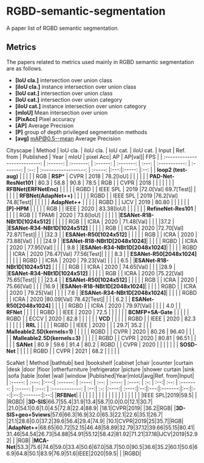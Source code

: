 # RGBD-semantic-segmentation
A paper list of RGBD semantic segmentation.


## Metrics
The papers related to metrics used mainly in RGBD semantic segmentation are as follows.

- **[IoU cla.]** intersection over union class
- **[iIoU cla.]** instance intersection over union class
- **[IoU cat.]** intersection over union class
- **[IoU cat.]** intersection over union category
- **[iIoU cat.]** instance intersection over union category
- **[mIoU]** Mean intersection over union
- **[PixAcc]**  Pixel  accuracy
- **[AP]**  Average Precision 
- **[P]** group of depth privileged segmentation methods
- **[avg]** mAP@0.5--mean Average Precision

Cityscape
|              Method           | IoU cla. | iIoU cla. | IoU cat. | iIoU cat. | Input |   Ref. from   | Published | Year |         mIoU         | pixel Acc|  AP | AP[val]| FPS |
| :---------------------------: | :------: | :-------: | :------: | :-------: | :---: | :-----------: | :-------: | :--: | :------------------: |  :-----: |:---:|:-----: |:--: |
|      **loop2 (test-aug)**     |          |           |          |           |  RGB  |     **RSP***  |    CVPR   | 2018 |       78.2[IoU]      |          |     |        |     |
|      **PAD-Net-ResNet101**    |   80.3   |   58.8    |   90.8   |     78.5  |  RGB  |               |    CVPR   | 2018 |                      |          |     |        |     |
|      **RFBNet(ERFNetEnc)**    |          |           |          |           | RGBD  |               |  IEEE SPL | 2019 |72.0[Val]   69.7[Test]|          |     |        |     |
|      **RFBNet(AdapNet++)**    |          |           |          |           | RGBD  |               |  IEEE SPL | 2019 |76.2[Val]   74.8[Test]|          |     |        |     |
|         **AdapNet++**         |          |           |          |           | RGBD  |               |    IJCV   | 2019 |        80.80         |          |     |        |     |
|            **[P]-HPM**        |          |           |          |           |  RGB  |               |    IEEE   | 2020 |      83.38[IoU]      |          |     |        |     |
|      **RefineNet-Res101**     |          |           |          |           |  RGB  |               |   TPAMI   | 2020 |      73.6[IoU]       |          |     |        |     |
|**ESANet-R18-NBt1D[1024x512]** |          |           |          |           |  RGB  |               |    ICRA   | 2020 |     71.48[Val]       |          |     |        |37.2 |
|**ESANet-R34-NBt1D[1024x512]** |          |           |          |           |  RGB  |               |    ICRA   | 2020 |72.70[Val] 72.87[Test]|          |     |        |32.3 |
|   **ESANet-R50[1024x512]**    |          |           |          |           |  RGB  |               |    ICRA   | 2020 |      73.88[Val]      |          |     |        |24.9 |
|**ESANet-R18-NBt1D[2048x1024]**|          |           |          |           | RGBD  |               |    ICRA   | 2020 |      77.95[Val]      |          |     |        | 9.8 |
|**ESANet-R34-NBt1D[2048x1024]**|          |           |          |           | RGBD  |               |    ICRA   | 2020 |78.47[Val] 77.56[Test]|          |     |        | 8.3 |
|   **ESANet-R50[2048x1024]**   |          |           |          |           | RGBD  |               |    ICRA   | 2020 |      79.23[Val]      |          |     |        | 6.5 |
|**ESANet-R18-NBt1D[1024x512]** |          |           |          |           |  RGB  |               |    ICRA   | 2020 |      74.65[Val]      |          |     |        |28.9 |
|**ESANet-R34-NBt1D[1024x512]** |          |           |          |           |  RGB  |               |    ICRA   | 2020 |75.22[Val] 75.65[Test]|          |     |        |23.4 |
|  **ESANet-R50[1024x512]**     |          |           |          |           |  RGB  |               |    ICRA   | 2020 |      75.66[Val]      |          |     |        |16.9 |
|**ESANet-R18-NBt1D[2048x1024]**|          |           |          |           | RGBD  |               |    ICRA   | 2020 |      79.25[Val]      |          |     |        | 7.6 |
|**ESANet-R34-NBt1D[2048x1024]**|          |           |          |           | RGBD  |               |    ICRA   | 2020 |80.09[Val] 78.42[Test]|          |     |        | 6.2 |
|  **ESANet-R50[2048x1024]**    |          |           |          |           | RGBD  |               |    ICRA   | 2020 |      79.97[Val]      |          |     |        | 4.0 |
|          **RFNet**            |          |           |          |           | RGBD  |               |    IEEE   | 2020 |         72.5         |          |     |        |     |
|        **BCMFP+SA-Gate**      |          |           |          |           | RGBD  |               |    ECCV   | 2020 |         82.8         |          |     |        |     |
|           **VCD**             |          |           |          |           | RGBD  |               |    IEEE   | 2020 |         82.3         |          |     |        |     | 
|           **RRL**             |          |           |          |           | RGBD  |               |    IEEE   | 2020 |                      |          | 29.7|  35.2  |     |
| **Malleable2.5D(kernels=1)**  |          |           |          |           | RGBD  |               |    CVPR   | 2020 |         80.26        |  96.40   |     |        |     |
| **Malleable2.5D(kernels=3)**  |          |           |          |           | RGBD  |               |    CVPR   | 2020 |         80.81        |  96.51   |     |        |     |
|            **SANet**          |   80.9   |   59.6    |   91.4   |    80.2   | RGBD  |               |    CVPR   | 2020 |                      |          |     |        |     |
|         **SOSD-Net**          |          |           |          |           | RGBD  |               |    CVPR   | 2021 |          68.2        |          |     |        |     |

ScaNet
|  Method |bathtub| bed |bookshelf |cabinet |chair |counter |curtain |desk |door |floor |otherfurniture |refrigerator |picture |shower curtain |sink |sofa |table |toilet |wall |window |Published|Year|mIoU|avg|Ref. from|Input|   
| :-----: | :---: |:---:| :------: | :----: | :--: | :----: | :----: | :-: | :--:| :--: |   :-------:   |   :-----:   | :---: | :------------: | :--:| :-: |:----:| :----:|:--:|:---:|:-------:|:--:|:--:|:--:|:-------:|:--:|
|**RFBNet**| | | | | | | | | | | | | | | | | | | | |IEEE SPL|2019|59.5| | |RGBD|
|**3D-SIS**|66.7|55.4|31.9|13.4|58.7|0.0|0.0|12.1|30.7| |21.0|54.1|0.6|1.0|4.5|72.8|22.4|88.9| |18.1|CVPR|2019| |36.2||RGB|
|**3D-SIS+geo+5views**|57.6|66.3|16.9|32.0|65.3|22.1|22.6|35.1|26.7| |21.1|28.6|0.0|37.2|39.6|56.4|29.4|74.9| |10.1|CVPR|2019|25|35.7||RGB|
|**AdapNet++**|68.65|60.72|52.15|46.48|58.89|32.79|37.12|39.66|55.15|80.41|31.46|54.54|26.73|54.88|54.91|55.12|58.42|81.92|71.21|37.18|IJCV|2019|52.92| | |RGB|
|**MCA-Net**|53.3|75.6|74.6|59.0|33.4|50.6|67.0|58.7|50.0|90.5|36.6|35.2|60.1|50.6|66.9|64.8|50.1|83.9|76.9|51.6|IEEE|2020|59.5| | |RGBD|







